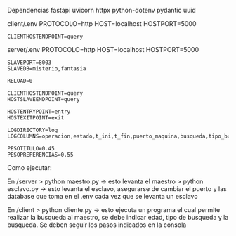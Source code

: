 Dependencias
    fastapi
    uvicorn
    httpx
    python-dotenv
    pydantic
    uuid

client/.env
    PROTOCOLO=http
    HOST=localhost
    HOSTPORT=5000

    CLIENTHOSTENDPOINT=query

server/.env
    PROTOCOLO=http
    HOST=localhost
    HOSTPORT=5000

    SLAVEPORT=8003
    SLAVEDB=misterio,fantasia

    RELOAD=0 

    CLIENTHOSTENDPOINT=query
    HOSTSLAVEENDPOINT=query

    HOSTENTRYPOINT=entry
    HOSTEXITPOINT=exit

    LOGDIRECTORY=log
    LOGCOLUMNS=operacion,estado,t_ini,t_fin,puerto_maquina,busqueda,tipo_busqueda,cant_resultados,tamano_respuesta_bytes,edad,ranking,database

    PESOTITULO=0.45
    PESOPREFERENCIAS=0.55

Como ejecutar:

En /server
    > python maestro.py -> esto levanta el maestro 
    > python esclavo.py -> esto levanta el esclavo, asegurarse de cambiar el puerto y las database que toma en el .env cada vez que se levanta un esclavo

En /client
    > python cliente.py -> esto ejecuta un programa el cual permite realizar la busqueda al maestro, se debe indicar edad, tipo de busqueda y la busqueda. Se deben seguir los pasos indicados en la consola